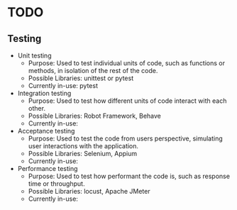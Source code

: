 # TODO

## Testing

- Unit testing
  - Purpose: Used to test individual units of code, such as functions or methods, in isolation of the rest of the code.
  - Possible Libraries: unittest or pytest
  - Currently in-use: pytest
- Integration testing
  - Purpose: Used to test how different units of code interact with each other.
  - Possible Libraries: Robot Framework, Behave
  - Currently in-use:
- Acceptance testing
  - Purpose: Used to test the code from users perspective, simulating user interactions with the application.
  - Possible Libraries: Selenium, Appium
  - Currently in-use:
- Performance testing
  - Purpose: Used to test how performant the code is, such as response time or throughput.
  - Possible Libraries: locust, Apache JMeter
  - Currently in-use:
